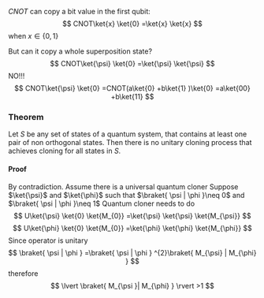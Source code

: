 $CNOT$ can copy a bit value in the first qubit:
$$
CNOT\ket{x} \ket{0} =\ket{x} \ket{x}
$$
when $x\in \{ 0,1 \}$

But can it copy a whole superposition state?
$$
CNOT\ket{\psi} \ket{0} =\ket{\psi} \ket{\psi}
$$
NO!!!
$$
CNOT\ket{\psi} \ket{0} =CNOT(a\ket{0} +b\ket{1} )\ket{0} =a\ket{00} +b\ket{11}
$$
### Theorem
Let $S$ be any set of states of a quantum system, that contains at least one pair of non orthogonal states.
Then there is no unitary cloning process that achieves cloning for all states in $S$.
#### Proof
By contradiction.
Assume there is a universal quantum cloner
Suppose $\ket{\psi}$ and $\ket{\phi}$ such that $\braket{ \psi | \phi }\neq 0$ and $\braket{ \psi | \phi }\neq 1$
Quantum cloner needs to do
$$
U\ket{\psi} \ket{0} \ket{M_{0}} =\ket{\psi} \ket{\psi} \ket{M_{\psi}} 
$$
$$
U\ket{\phi} \ket{0} \ket{M_{0}} =\ket{\phi} \ket{\phi} \ket{M_{\phi}} 
$$
Since operator is unitary
$$
\braket{ \psi | \phi } =\braket{ \psi | \phi } ^{2}\braket{ M_{\psi} | M_{\phi} }
$$
therefore 
$$
\lvert \braket{ M_{\psi }| M_{\phi} }  \rvert >1
$$
